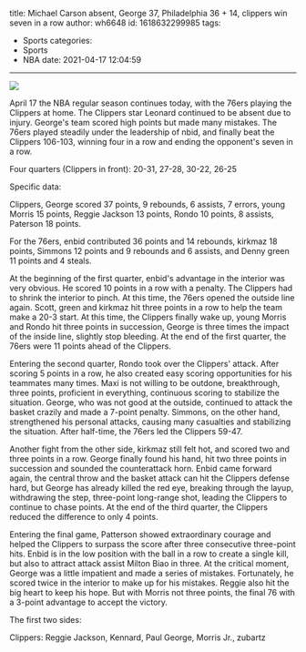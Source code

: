 title: Michael Carson absent, George 37, Philadelphia 36 + 14, clippers win seven in a row
author: wh6648
id: 1618632299985
tags: 
- Sports
categories: 
- Sports
- NBA
date: 2021-04-17 12:04:59
---
![](https://p0.itc.cn/q_70/images01/20210417/f73c7d45549049b698d5d714b34cf1b5.jpeg)


April 17 the NBA regular season continues today, with the 76ers playing the Clippers at home. The Clippers star Leonard continued to be absent due to injury. George's team scored high points but made many mistakes. The 76ers played steadily under the leadership of nbid, and finally beat the Clippers 106-103, winning four in a row and ending the opponent's seven in a row.

Four quarters (Clippers in front): 20-31, 27-28, 30-22, 26-25

Specific data:

Clippers, George scored 37 points, 9 rebounds, 6 assists, 7 errors, young Morris 15 points, Reggie Jackson 13 points, Rondo 10 points, 8 assists, Paterson 18 points.

For the 76ers, enbid contributed 36 points and 14 rebounds, kirkmaz 18 points, Simmons 12 points and 9 rebounds and 6 assists, and Denny green 11 points and 4 steals.

At the beginning of the first quarter, enbid's advantage in the interior was very obvious. He scored 10 points in a row with a penalty. The Clippers had to shrink the interior to pinch. At this time, the 76ers opened the outside line again. Scott, green and kirkmaz hit three points in a row to help the team make a 20-3 start. At this time, the Clippers finally wake up, young Morris and Rondo hit three points in succession, George is three times the impact of the inside line, slightly stop bleeding. At the end of the first quarter, the 76ers were 11 points ahead of the Clippers.

Entering the second quarter, Rondo took over the Clippers' attack. After scoring 5 points in a row, he also created easy scoring opportunities for his teammates many times. Maxi is not willing to be outdone, breakthrough, three points, proficient in everything, continuous scoring to stabilize the situation. George, who was not good at the outside, continued to attack the basket crazily and made a 7-point penalty. Simmons, on the other hand, strengthened his personal attacks, causing many casualties and stabilizing the situation. After half-time, the 76ers led the Clippers 59-47.

Another fight from the other side, kirkmaz still felt hot, and scored two and three points in a row. George finally found his hand, hit two three points in succession and sounded the counterattack horn. Enbid came forward again, the central throw and the basket attack can hit the Clippers defense hard, but George has already killed the red eye, breaking through the layup, withdrawing the step, three-point long-range shot, leading the Clippers to continue to chase points. At the end of the third quarter, the Clippers reduced the difference to only 4 points.

Entering the final game, Patterson showed extraordinary courage and helped the Clippers to surpass the score after three consecutive three-point hits. Enbid is in the low position with the ball in a row to create a single kill, but also to attract attack assist Milton Biao in three. At the critical moment, George was a little impatient and made a series of mistakes. Fortunately, he scored twice in the interior to make up for his mistakes. Reggie also hit the big heart to keep his hope. But with Morris not three points, the final 76 with a 3-point advantage to accept the victory.

The first two sides:

Clippers: Reggie Jackson, Kennard, Paul George, Morris Jr., zubartz

